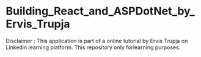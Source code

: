 # Building_React_and_ASPDotNet_by_Ervis_Trupja

Disclaimer : This application is part of a online tutorial by Ervis Trupja
on Linkedin learning platform. This repository only forlearning purposes.
